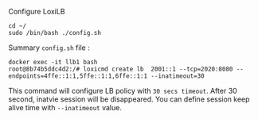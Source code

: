 
Configure LoxiLB

```
cd ~/
sudo /bin/bash ./config.sh
```

Summary `config.sh` file :
```
docker exec -it llb1 bash
root@8b74b5ddc4d2:/# loxicmd create lb  2001::1 --tcp=2020:8080 --endpoints=4ffe::1:1,5ffe::1:1,6ffe::1:1 --inatimeout=30
```

This command will configure LB policy with `30 secs timeout`. After 30 second, inatvie session will be disappeared. You can define session keep alive time with `--inatimeout` value.

